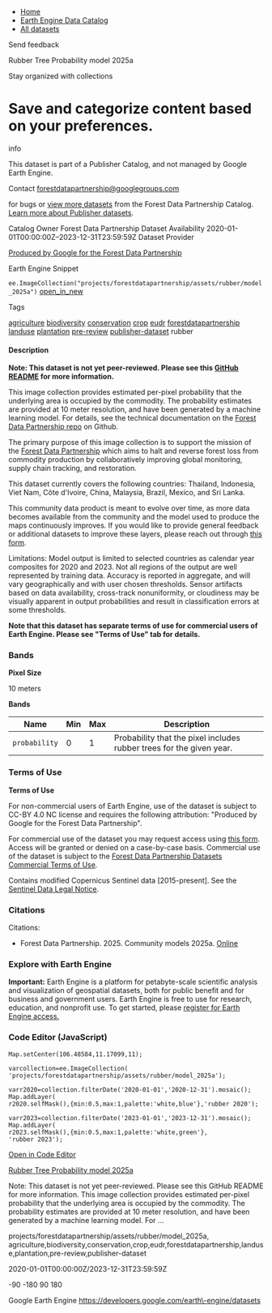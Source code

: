 



* [Home](https://developers.google.com/)
* [Earth Engine Data Catalog](https://developers.google.com/earth-engine/datasets)
* [All datasets](https://developers.google.com/earth-engine/datasets/catalog)





 
 
 Send feedback
 
 

Rubber Tree Probability model 2025a


 
 Stay organized with collections
 

 
 Save and categorize content based on your preferences.
=====================================================================================================================================









info


 This dataset is part of a Publisher Catalog, and not managed by Google Earth Engine.
 
 Contact forestdatapartnership@googlegroups.com
 
 for bugs or [view more datasets](https://developers.google.com/earth-engine/datasets/publisher/forestdatapartnership)
 from the Forest Data Partnership Catalog. [Learn more about Publisher datasets](/earth-engine/datasets/publisher).
 






Catalog Owner
Forest Data Partnership
Dataset Availability
2020\-01\-01T00:00:00Z–2023\-12\-31T23:59:59Z
Dataset Provider


[Produced by Google for the Forest Data Partnership](https://www.forestdatapartnership.org/)



Earth Engine Snippet


`ee.ImageCollection("projects/forestdatapartnership/assets/rubber/model_2025a")` 
[open\_in\_new](https://code.earthengine.google.com/?scriptPath=Examples:Datasets/forestdatapartnership/projects_forestdatapartnership_assets_rubber_model_2025a)





Tags


[agriculture](/earth-engine/datasets/tags/agriculture)
[biodiversity](/earth-engine/datasets/tags/biodiversity)
[conservation](/earth-engine/datasets/tags/conservation)
[crop](/earth-engine/datasets/tags/crop)
[eudr](/earth-engine/datasets/tags/eudr)
[forestdatapartnership](/earth-engine/datasets/tags/forestdatapartnership)
[landuse](/earth-engine/datasets/tags/landuse)
[plantation](/earth-engine/datasets/tags/plantation)
[pre\-review](/earth-engine/datasets/tags/pre-review)
[publisher\-dataset](/earth-engine/datasets/tags/publisher-dataset)
rubber








#### Description



**Note: This dataset is not yet peer\-reviewed. Please see this
[GitHub README](https://github.com/google/forest-data-partnership/tree/main/models)
for more information.**


This image collection provides estimated per\-pixel probability that the
underlying area is occupied by the commodity. The probability estimates are
provided at 10 meter resolution, and have been generated by a machine
learning model. For details, see the technical documentation on the
[Forest Data Partnership repo](https://github.com/google/forest-data-partnership/tree/main)
on Github.


The primary purpose of this image collection is to support the mission of
the [Forest Data Partnership](https://www.forestdatapartnership.org/) which
aims to halt and reverse forest loss from commodity production by
collaboratively improving global monitoring, supply chain tracking, and
restoration.


This dataset currently covers the following countries: Thailand, Indonesia,
Viet Nam, Côte d'Ivoire, China, Malaysia, Brazil, Mexico, and Sri Lanka.


This community data product is meant to evolve over time, as more data
becomes available from the community and the model used to produce the maps
continuously improves. If you would like to provide general feedback or
additional datasets to improve these layers, please reach out through
[this form](https://goo.gle/fdap-data).


Limitations: Model output is limited to selected countries as calendar year
composites for 2020 and 2023\. Not all regions of the output are well
represented by training data. Accuracy is reported in aggregate, and will
vary geographically and with user chosen thresholds. Sensor artifacts based
on data availability, cross\-track nonuniformity, or cloudiness may be
visually apparent in output probabilities and result in classification
errors at some thresholds.


**Note that this dataset has separate terms of use for commercial users of
Earth Engine. Please see "Terms of Use" tab for details.**





### Bands



**Pixel Size**
  
10 meters



**Bands**




| Name | Min | Max | Description |
| --- | --- | --- | --- |
| `probability` | 0 | 1 | Probability that the pixel includes rubber trees for the given year. |




### Terms of Use


**Terms of Use**


For non\-commercial users of Earth Engine, use of the dataset is subject to
CC\-BY 4\.0 NC license and requires the following attribution:
"Produced by Google for the Forest Data Partnership".


For commercial use of the dataset you may request access using
[this form](https://docs.google.com/forms/d/e/1FAIpQLSe7L3eh6t2JIPqEtAQwXwY7ZmW52v8W5vrIi4QN_XYgTNJZLw/viewform?resourcekey=0-db8WFCPwr2AZRhnrnH2SFg).
Access will be granted or denied on a case\-by\-case basis. Commercial use of
the dataset is subject to the [Forest Data Partnership Datasets Commercial
Terms of Use](https://services.google.com/fh/files/misc/forest_data_partnership_datasets_commerical_terms_of_use.pdf).


Contains modified Copernicus Sentinel data \[2015\-present]. See the
[Sentinel Data Legal Notice](https://sentinels.copernicus.eu/documents/247904/690755/Sentinel_Data_Legal_Notice).




### Citations



Citations:
* Forest Data Partnership. 2025\. Community models 2025a. [Online](https://github.com/google/forest-data-partnership/tree/main/models/README.md)





### Explore with Earth Engine


**Important:** 
 Earth Engine is a platform for petabyte\-scale scientific analysis and visualization of
 geospatial datasets, both for public benefit and for business and government users.
 Earth Engine is free to use for research, education, and nonprofit use. To get started, please
 [register for Earth Engine access.](https://console.cloud.google.com/earth-engine)



### Code Editor (JavaScript)



```
Map.setCenter(106.48584,11.17099,11);

varcollection=ee.ImageCollection(
'projects/forestdatapartnership/assets/rubber/model_2025a');

varr2020=collection.filterDate('2020-01-01','2020-12-31').mosaic();
Map.addLayer(
r2020.selfMask(),{min:0.5,max:1,palette:'white,blue'},'rubber 2020');

varr2023=collection.filterDate('2023-01-01','2023-12-31').mosaic();
Map.addLayer(
r2023.selfMask(),{min:0.5,max:1,palette:'white,green'},
'rubber 2023');
```



[Open in Code Editor](https://code.earthengine.google.com/?scriptPath=Examples:Datasets/forestdatapartnership/projects_forestdatapartnership_assets_rubber_model_2025a)


[Rubber Tree Probability model 2025a](/earth-engine/datasets/catalog/projects_forestdatapartnership_assets_rubber_model_2025a)

Note: This dataset is not yet peer\-reviewed. Please see this GitHub README for more information. This image collection provides estimated per\-pixel probability that the underlying area is occupied by the commodity. The probability estimates are provided at 10 meter resolution, and have been generated by a machine learning model. For …

 projects/forestdatapartnership/assets/rubber/model\_2025a,
 agriculture,biodiversity,conservation,crop,eudr,forestdatapartnership,landuse,plantation,pre\-review,publisher\-dataset

2020\-01\-01T00:00:00Z/2023\-12\-31T23:59:59Z



 \-90 \-180 90 180
 



Google Earth Engine
https://developers.google.com/earth\-engine/datasets








